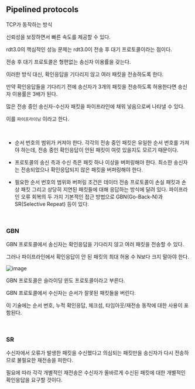 ## Pipelined protocols

TCP가 동작하는 방식

신뢰성을 보장하면서 빠른 속도를 제공할 수 있다.

rdt3.0의 핵심적인 성능 문제는 rdt3.0이 전송 후 대기 프로토콜이라는 점이다.

전송 후 대기 프로토콜은 형편없는 송신자 이용률을 갖는다.

이러한 방식 대신, 확인응답을 기다리지 않고 여러 패킷을 전송하도록 한다.

만약 확인응답들을 기다리기 전에 송신자가 3개의 패킷을 전송하도록 허용한다면 송신자 이용률은 3배가 된다.

많은 전송 중인 송신자-수신자 패킷을 파이프라인에 채워 넣음으로써 나타낼 수 있다.

이를 `파이프라이닝` 이라고 한다.

<br />

- 순서 번호의 범위가 커져야 한다.
  각각의 전송 중인 패킷은 유일한 순서 번호를 가져야 하는데, 전송 중인 확인응답이 안된 패킷이 여럿 있을지도 모르기 때문이다.

- 프로토콜의 송신 측과 수신 측은 패킷 하나 이상을 버퍼링해야 한다.
  최소한 송신자는 전송되었으나 확인응답되지 않은 패킷을 버퍼링해야 한다.

- 필요한 순서 번호의 범위와 버퍼링 조건은 데이터 전송 프로토콜이 손실 패킷과 손상 패킷 그리고 상당히 지연된 패킷들에 대해 응답하는 방식에 달려 있다.
  파이프라인 오류 회복의 두 가지 기본적인 접근 방법으로 GBN(Go-Back-N)과 SR(Selective Repeat) 등이 있다.

<br />

### GBN

GBN 프로토콜에서 송신자는 확인응답을 기다리지 않고 여러 패킷을 전송할 수 있다.

그러나 파이프라인에서 확인응답이 안 된 패킷의 최대 허용 수 N보다 크지 말아야 한다.

![image](https://github.com/user-attachments/assets/cb9f1e26-6f08-4e3d-9027-bef526956a18)


GBN 프로토콜은 슬라이딩 윈도 프로토콜이라고 부른다.

GBN 프로토콜에서 수신자는 순서가 잘못된 패킷들을 버린다.

이 기술에는 순서 번호, 누적 확인응답, 체크섬, 타임아웃/재전송 동작에 대한 사용이 포함된다.

<br />

### SR

수신자에서 오류가 발생한 패킷을 수신했다고 의심되는 패킷만을 송신자가 다시 전송하므로 불필요한 재전송을 피한다.

필요에 따라 각각 개별적인 재전송은 수신자가 올바르게 수신된 패킷에 대한 개별적인 확인응답을 요구할 것이다.
